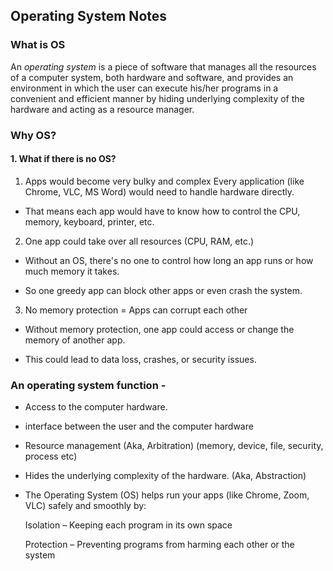 ## Operating System Notes

###  What is OS
An *operating system* is a piece of software that manages all the resources of a computer system, both hardware and software, and provides an environment in which the user can execute his/her programs in a convenient and efficient manner by hiding underlying complexity of the hardware and acting as a resource manager.

### Why OS?
#### 1. What if there is no OS? 

1.  Apps would become very bulky and complex 
Every application (like Chrome, VLC, MS Word) would need to handle hardware directly.

- That means each app would have to know how to control the CPU, memory, keyboard, printer, etc.

2. One app could take over all resources (CPU, RAM, etc.)

- Without an OS, there's no one to control how long an app runs or how much memory it takes.

- So one greedy app can block other apps or even crash the system.

3.  No memory protection = Apps can corrupt each other
- Without memory protection, one app could access or change the memory of another app.

- This could lead to data loss, crashes, or security issues.

### An operating system function -
- Access to the computer hardware.
- interface between the user and the computer hardware
- Resource management (Aka, Arbitration) (memory, device, file, security, process etc)
- Hides the underlying complexity of the hardware. (Aka, Abstraction)
- The Operating System (OS) helps run your apps (like Chrome, Zoom, VLC) safely and smoothly by:

  Isolation – Keeping each program in its own space

    Protection – Preventing programs from harming each other or the system
